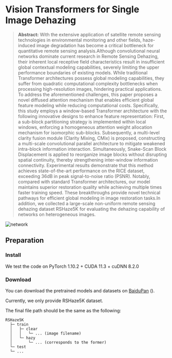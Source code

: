 # Vision Transformers for Single Image Dehazing

> **Abstract:** 
With the extensive application of satellite remote sensing technologies in environmental monitoring and other fields, haze-induced image degradation has become a critical bottleneck for quantitative remote sensing analysis.Although convolutional neural networks  dominate current research in Remote Sensing Dehazing, their inherent local receptive field characteristics result in insufficient global contextual modeling capabilities, severely limiting the upper performance boundaries of existing models. While traditional Transformer architectures possess global modeling capabilities, they suffer from quadratic computational complexity bottlenecks when processing high-resolution images, hindering practical applications. To address the aforementioned challenges, this paper proposes a novel diffused attention mechanism that enables efficient global feature modeling while reducing computational costs. Specifically, this study employs a window-based Transformer architecture with the following innovative designs to enhance feature representation: First, a sub-block partitioning strategy is implemented within local windows, enforcing a homogeneous attention weight allocation mechanism for isomorphic sub-blocks. Subsequently, a multi-level clarity fusion module (Clarity Mixing, CMix) is proposed, constructing a multi-scale convolutional parallel architecture to mitigate weakened intra-block information interaction. Simultaneously, Snake-Scan Block Displacement is applied to reorganize image blocks without disrupting spatial continuity, thereby strengthening inter-window information connectivity. Experimental results demonstrate that this method achieves state-of-the-art performance on the RICE dataset, exceeding 36dB in peak signal-to-noise ratio (PSNR). Notably, compared with standard Transformer architectures, our model maintains superior restoration quality while achieving multiple times faster training speed. These breakthroughs provide novel technical pathways for efficient global modeling in image restoration tasks.In addition, we collected a large-scale non-uniform remote sensing dehazing dataset RSHaze5K for evaluating the dehazing capability of networks on heterogeneous images.

![network](https://github.com/liunanwangxing/Winscaleformer/blob/main/network.jpg)

## Preparation

### Install

We test the code on PyTorch 1.10.2 + CUDA 11.3 + cuDNN 8.2.0

### Download

You can download the pretrained models and datasets on  [BaiduPan](https://pan.baidu.com/s/1WVdNccqDMnJ5k5Q__Y2dsg?pwd=gtuw) ().

Currently, we only provide RSHaze5K dataset.

The final file path should be the same as the following:

```
RSHaze5K
  ├─ train
  │   ├─ clear
  │   │   └─ ... (image filename)
  │   └─ hazy
  │       └─ ... (corresponds to the former)
  └─ test
  └─ ...
   
```
